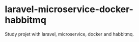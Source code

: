 # laravel-microservice-docker-habbitmq
Study projet with laravel, microservice, docker and habbitmq.
